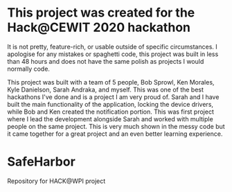 # This project was created for the Hack@CEWIT 2020 hackathon
It is not pretty, feature-rich, or usable outside of specific circumstances. I apologise for any mistakes or spaghetti code, this project was built in less than 48 hours and does not have the same polish as projects I would normally code.

This project was built with a team of 5 people, Bob Sprowl, Ken Morales, Kyle Danielson, Sarah Andraka, and myself. This was one of the best hackathons I've done and is a project I am very proud of. Sarah and I have built the main functionality of the application, locking the device drivers, while Bob and Ken created the notification portion. This was first project where I lead the development alongside Sarah and worked with multiple people on the same project. This is very much shown in the messy code but it came together for a great project and an even better learning experience.


# SafeHarbor
Repository for HACK@WPI project
